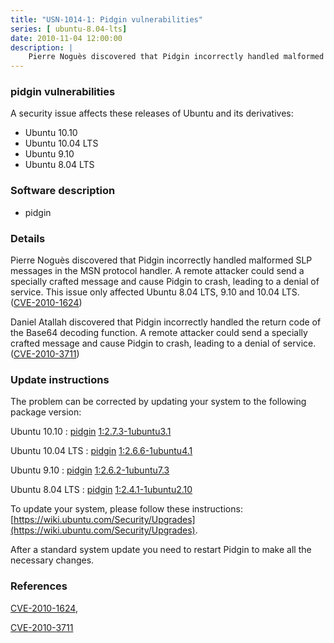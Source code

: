 ```yaml
---
title: "USN-1014-1: Pidgin vulnerabilities"
series: [ ubuntu-8.04-lts]
date: 2010-11-04 12:00:00
description: |
    Pierre Noguès discovered that Pidgin incorrectly handled malformed SLP messages in the MSN protocol handler. A remote attacker could send a specially crafted message and cause Pidgin to crash, leading to a denial of service. This issue only affected Ubuntu 8.04 LTS, 9.10 and 10.04 LTS. ([CVE-2010-1624](http://people.ubuntu.com/~ubuntu-security/cve/CVE-2010-1624))
--- 
```

 
 


### pidgin vulnerabilities

A security issue affects these releases of Ubuntu and its derivatives:

* Ubuntu 10.10
* Ubuntu 10.04 LTS
* Ubuntu 9.10
* Ubuntu 8.04 LTS

### Software description

* pidgin 

### Details

Pierre Noguès discovered that Pidgin incorrectly handled malformed SLP messages in the MSN protocol handler. A remote attacker could send a specially crafted message and cause Pidgin to crash, leading to a denial of service. This issue only affected Ubuntu 8.04 LTS, 9.10 and 10.04 LTS. ([CVE-2010-1624](http://people.ubuntu.com/~ubuntu-security/cve/CVE-2010-1624))

Daniel Atallah discovered that Pidgin incorrectly handled the return code of the Base64 decoding function. A remote attacker could send a specially crafted message and cause Pidgin to crash, leading to a denial of service. ([CVE-2010-3711](http://people.ubuntu.com/~ubuntu-security/cve/CVE-2010-3711)) 

### Update instructions

The problem can be corrected by updating your system to the following package version:

Ubuntu 10.10
 : [pidgin](https://launchpad.net/ubuntu/+source/pidgin) <span> [1:2.7.3-1ubuntu3.1](https://launchpad.net/ubuntu/+source/pidgin/1:2.7.3-1ubuntu3.1) </span> 

Ubuntu 10.04 LTS
 : [pidgin](https://launchpad.net/ubuntu/+source/pidgin) <span> [1:2.6.6-1ubuntu4.1](https://launchpad.net/ubuntu/+source/pidgin/1:2.6.6-1ubuntu4.1) </span> 

Ubuntu 9.10
 : [pidgin](https://launchpad.net/ubuntu/+source/pidgin) <span> [1:2.6.2-1ubuntu7.3](https://launchpad.net/ubuntu/+source/pidgin/1:2.6.2-1ubuntu7.3) </span> 

Ubuntu 8.04 LTS
 : [pidgin](https://launchpad.net/ubuntu/+source/pidgin) <span> [1:2.4.1-1ubuntu2.10](https://launchpad.net/ubuntu/+source/pidgin/1:2.4.1-1ubuntu2.10) </span> 

To update your system, please follow these instructions: [https://wiki.ubuntu.com/Security/Upgrades](https://wiki.ubuntu.com/Security/Upgrades).

After a standard system update you need to restart Pidgin to make all the necessary changes. 

### References

 
 [CVE-2010-1624](http://people.ubuntu.com/~ubuntu-security/cve/CVE-2010-1624), 

 [CVE-2010-3711](http://people.ubuntu.com/~ubuntu-security/cve/CVE-2010-3711)
 

